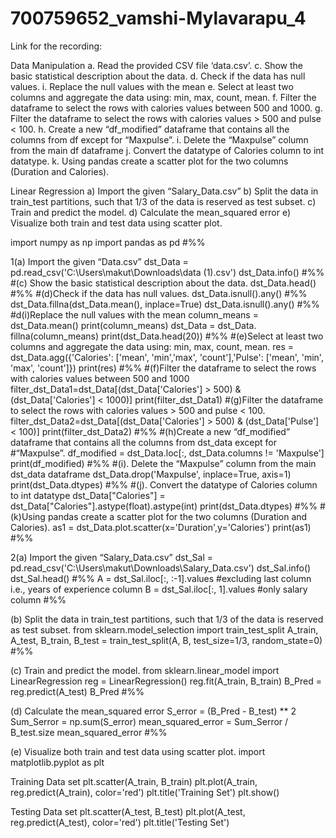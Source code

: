 # 700759652_vamshi-Mylavarapu_4
Link for the recording: 

Data Manipulation a. Read the provided CSV file ‘data.csv’. c. Show the basic statistical description about the data. d. Check if the data has null values. i. Replace the null values with the mean e. Select at least two columns and aggregate the data using: min, max, count, mean. f. Filter the dataframe to select the rows with calories values between 500 and 1000. g. Filter the dataframe to select the rows with calories values > 500 and pulse < 100. h. Create a new “df_modified” dataframe that contains all the columns from df except for “Maxpulse”. i. Delete the “Maxpulse” column from the main df dataframe j. Convert the datatype of Calories column to int datatype. k. Using pandas create a scatter plot for the two columns (Duration and Calories).

Linear Regression a) Import the given “Salary_Data.csv” b) Split the data in train_test partitions, such that 1/3 of the data is reserved as test subset. c) Train and predict the model. d) Calculate the mean_squared error e) Visualize both train and test data using scatter plot.

import numpy as np import pandas as pd #%%

1(a) Import the given “Data.csv”
dst_Data = pd.read_csv('C:\Users\makut\Downloads\data (1).csv') dst_Data.info() #%% #(c) Show the basic statistical description about the data. dst_Data.head() #%% #(d)Check if the data has null values. dst_Data.isnull().any() #%% dst_Data.fillna(dst_Data.mean(), inplace=True) dst_Data.isnull().any() #%% #d(i)Replace the null values with the mean column_means = dst_Data.mean() print(column_means) dst_Data = dst_Data. fillna(column_means) print(dst_Data.head(20)) #%% #(e)Select at least two columns and aggregate the data using: min, max, count, mean. res = dst_Data.agg({'Calories': ['mean', 'min','max', 'count'],'Pulse': ['mean', 'min', 'max', 'count']}) print(res) #%% #(f)Filter the dataframe to select the rows with calories values between 500 and 1000 filter_dst_Data1=dst_Data[(dst_Data['Calories'] > 500) & (dst_Data['Calories'] < 1000)] print(filter_dst_Data1) #(g)Filter the dataframe to select the rows with calories values > 500 and pulse < 100. filter_dst_Data2=dst_Data[(dst_Data['Calories'] > 500) & (dst_Data['Pulse'] < 100)] print(filter_dst_Data2) #%% #(h)Create a new “df_modified” dataframe that contains all the columns from dst_data except for #“Maxpulse”. df_modified = dst_Data.loc[:, dst_Data.columns != 'Maxpulse'] print(df_modified) #%% #(i). Delete the “Maxpulse” column from the main dst_data dataframe dst_Data.drop('Maxpulse', inplace=True, axis=1) print(dst_Data.dtypes) #%% #(j). Convert the datatype of Calories column to int datatype dst_Data["Calories"] = dst_Data["Calories"].astype(float).astype(int) print(dst_Data.dtypes) #%% #(k)Using pandas create a scatter plot for the two columns (Duration and Calories). as1 = dst_Data.plot.scatter(x='Duration',y='Calories') print(as1) #%%

2(a) Import the given “Salary_Data.csv”
dst_Sal = pd.read_csv('C:\Users\makut\Downloads\Salary_Data.csv') dst_Sal.info() dst_Sal.head() #%% A = dst_Sal.iloc[:, :-1].values #excluding last column i.e., years of experience column B = dst_Sal.iloc[:, 1].values #only salary column #%%

(b) Split the data in train_test partitions, such that 1/3 of the data is reserved as test subset.
from sklearn.model_selection import train_test_split A_train, A_test, B_train, B_test = train_test_split(A, B, test_size=1/3, random_state=0) #%%

(c) Train and predict the model.
from sklearn.linear_model import LinearRegression reg = LinearRegression() reg.fit(A_train, B_train) B_Pred = reg.predict(A_test) B_Pred #%%

(d) Calculate the mean_squared error
S_error = (B_Pred - B_test) ** 2 Sum_Serror = np.sum(S_error) mean_squared_error = Sum_Serror / B_test.size mean_squared_error #%%

(e) Visualize both train and test data using scatter plot.
import matplotlib.pyplot as plt

Training Data set
plt.scatter(A_train, B_train) plt.plot(A_train, reg.predict(A_train), color='red') plt.title('Training Set') plt.show()

Testing Data set
plt.scatter(A_test, B_test) plt.plot(A_test, reg.predict(A_test), color='red') plt.title('Testing Set')
